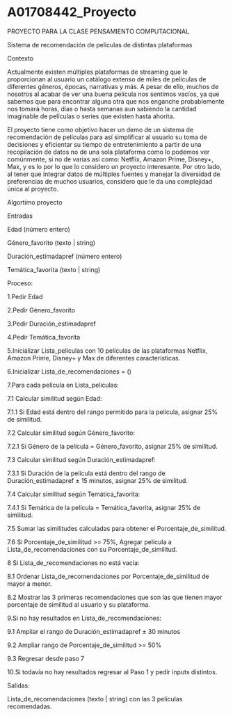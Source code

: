 # A01708442_Proyecto
PROYECTO PARA LA CLASE PENSAMIENTO COMPUTACIONAL

Sistema de recomendación de películas de distintas plataformas

Contexto

Actualmente existen múltiples plataformas de streaming que le proporcionan al usuario un catálogo extenso de miles de películas de diferentes géneros, épocas, narrativas y más. A pesar de ello, muchos de nosotros al acabar de ver una buena película nos sentimos vacíos, ya que sabemos que para encontrar alguna otra que nos enganche probablemente nos tomará horas, días o hasta semanas aun sabiendo la cantidad imaginable de películas o series que existen hasta ahorita. 

El proyecto tiene como objetivo hacer un demo de un sistema de recomendación de películas para así simplificar al usuario su toma de decisiones y eficientar su tiempo de entretenimiento a partir de una recopilación de datos no de una sola plataforma como lo podemos ver comúnmente, si no de varias así como: Netflix, Amazon Prime, Disney+, Max, y es lo por lo que lo considero un proyecto interesante. Por otro lado, al tener que integrar datos de múltiples fuentes y manejar la diversidad de preferencias de muchos usuarios, considero que le da una complejidad única al proyecto.

Algortimo proyecto

Entradas

Edad (número entero)

Género_favorito (texto | string)

Duración_estimadapref (número entero)

Temática_favorita (texto | string)


Proceso:

1.Pedir Edad

2.Pedir Género_favorito

3.Pedir Duración_estimadapref

4.Pedir Temática_favorita

5.Inicializar Lista_películas con 10 películas de las plataformas Netflix, Amazon Prime, Disney+ y Max de diferentes características.

6.Inicializar Lista_de_recomendaciones = ()

7.Para cada película en Lista_películas:

7.1 Calcular similitud según Edad:

7.1.1 Si Edad está dentro del rango permitido para la película, asignar 25% de similitud.

7.2 Calcular similitud según Género_favorito:

7.2.1 Si Género de la película = Género_favorito, asignar 25% de similitud.

7.3 Calcular similitud según Duración_estimadapref:

7.3.1 Si Duración de la película está dentro del rango de Duración_estimadapref ± 15 minutos, asignar 25% de similitud.

7.4 Calcular similitud según Temática_favorita:

7.4.1 Si Temática de la película = Temática_favorita, asignar 25% de similitud.

7.5 Sumar las similitudes calculadas para obtener el Porcentaje_de_similitud.

7.6 Si Porcentaje_de_similitud >= 75%, Agregar película a Lista_de_recomendaciones con su Porcentaje_de_similitud.

8 Si Lista_de_recomendaciones no está vacía:

8.1 Ordenar Lista_de_recomendaciones por Porcentaje_de_similitud de mayor a menor.

8.2 Mostrar las 3 primeras recomendaciones que son las que tienen mayor porcentaje de similitud al usuario y su plataforma.

9.Si no hay resultados en Lista_de_recomendaciones:

9.1 Ampliar el rango de Duración_estimadapref ± 30 minutos

9.2 Ampliar rango de Porcentaje_de_similitud >= 50%

9.3 Regresar desde paso 7

10.Si todavía no hay resultados regresar al Paso 1 y pedir inputs distintos.


Salidas:

Lista_de_recomendaciones (texto | string) con las 3 películas recomendadas.
